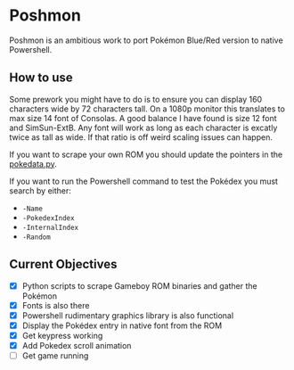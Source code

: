 # Poshmon
Poshmon is an ambitious work to port Pokémon Blue/Red version to native Powershell.
## How to use
Some prework you might have to do is to ensure you can display 160 characters wide by 72 characters tall. On a 1080p monitor this translates to max size 14 font of Consolas. A good balance I have found is size 12 font and SimSun-ExtB. Any font will work as long as each character is excatly twice as tall as wide. If that ratio is off weird scaling issues can happen.

If you want to scrape your own ROM you should update the pointers in the [pokedata.py](https://github.com/super-phreak/poshmon/blob/master/poshmon-tools/pokedata.py).

If you want to run the Powershell command to test the Pokédex you must search by either:
* `-Name`
* `-PokedexIndex`
* `-InternalIndex`
* `-Random`

## Current Objectives
- [x] Python scripts to scrape Gameboy ROM binaries and gather the Pokémon
- [x] Fonts is also there
- [x] Powershell rudimentary graphics library is also functional
- [x] Display the Pokédex entry in native font from the ROM
- [x] Get keypress working
- [x] Add Pokedex scroll animation
- [ ] Get game running
